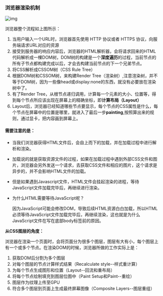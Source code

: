 ### 浏览器渲染机制

![img](https://upload-images.jianshu.io/upload_images/13387321-d87d75e05f6ac01f.png?imageMogr2/auto-orient/strip%7CimageView2/2/w/409/format/webp)

浏览器整个流程如上图所示：

1. 当用户输入一个URL时，浏览器首先使用 HTTP 协议或者 HTTPS 协议，向服务端请求URL对应的资源
2. 接受到服务器的响应内容后，浏览器的HTML解析器，会将请求回来的HTML代码解析成一棵DOM树，DOM树的构建是一个**深度遍历**的过程，当前节点的所有子节点都构建完成以后，才会去构建当前节点的下一个兄弟节点。
3. 将CSS解析成CSSOM树（CSS Rule Tree）
4. 根据DOM树和CSSOM树，来构建Render Tree（渲染树）,注意渲染树，并不等于DOM树，因为一些像head或display:none的东西，就没有必要放在渲染树中了。
5. 有了Render Tree，从根节点递归调用，计算每一个元素的大小、位置等，得到每个节点所应该出现在屏幕上的精确坐标，即**计算布局（Layout）**
6. Layout后，浏览器已经知道哪些节点要显示，每个节点的CSS属性是什么，每个节点在屏幕中的位置是哪里，就进入了最后一步**painting**,按照算出来的规则，通过显卡，把内容画到屏幕上。

####  需要注意的是：

- 当我们浏览器获得HTML文件后，会自上而下的加载，并在加载过程中进行解析和渲染。

- 加载说的就是获取资源文件的过程，如果在加载过程中遇到外部CSS文件和图片，浏览器会另外发送一个请求，去获取CSS文件和相应的图片，这个请求是异步的，并不会影响HTML文件的加载。

- 但是如果遇到Javascript文件，HTML文件会挂起渲染的进程，等待JavaScript文件加载完毕后，再继续进行渲染。

- 为什么HTML需要等待JavaScript呢？

   因为JavaScript可能会修改DOM，导致后续HTML资源白白加载，所以HTML必须等待JavaScript文件加载完毕后，再继续渲染，这也就是为什么JavaScript文件在写在底部body标签前的原因。



**从CSS图层的角度：**

浏览器在渲染一个页面时，会将页面分为很多个图层，图层有大有小，每个图层上有一个或多个节点。在渲染DOM的时候，浏览器所做的工作实际上是：
1. 获取DOM后分割为多个图层
2. 对每个图层的节点计算样式结果（Recalculate style--样式重计算）
3. 为每个节点生成图形和位置（Layout--回流和重布局）
4. 将每个节点绘制填充到图层位图中（Paint Setup和Paint--重绘）
5. 图层作为纹理上传至GPU
6. 符合多个图层到页面上生成最终屏幕图像（Composite Layers--图层重组）

